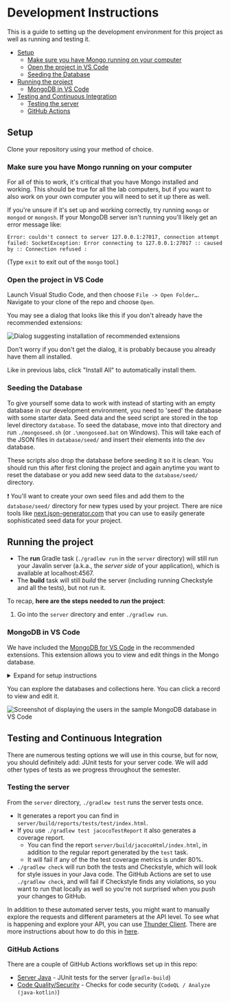 # Development Instructions <!-- omit in toc -->

This is a guide to setting up the development environment for this project as well as running and testing it.

- [Setup](#setup)
  - [Make sure you have Mongo running on your computer](#make-sure-you-have-mongo-running-on-your-computer)
  - [Open the project in VS Code](#open-the-project-in-vs-code)
  - [Seeding the Database](#seeding-the-database)
- [Running the project](#running-the-project)
  - [MongoDB in VS Code](#mongodb-in-vs-code)
- [Testing and Continuous Integration](#testing-and-continuous-integration)
  - [Testing the server](#testing-the-server)
  - [GitHub Actions](#github-actions)

## Setup

Clone your repository using your method of choice.

### Make sure you have Mongo running on your computer

For all of this to work, it's critical that you have Mongo installed
and working. This should be true for all the lab computers, but if you want
to also work on your own computer you will need to set it up there as well.

If you're unsure if it's set up and working correctly, try running `mongo` or `mongod` or `mongosh`.
If your MongoDB server isn't running you'll likely get an error
message like:

```text
Error: couldn't connect to server 127.0.0.1:27017, connection attempt failed: SocketException: Error connecting to 127.0.0.1:27017 :: caused by :: Connection refused :
```

(Type `exit` to exit out of the `mongo` tool.)

### Open the project in VS Code

Launch Visual Studio Code, and then choose `File -> Open Folder…`. Navigate to your clone
of the repo and choose `Open`.

You may see a dialog that looks like this if you don't already have the recommended extensions:

![Dialog suggesting installation of recommended extensions](https://user-images.githubusercontent.com/1300395/72710961-bf767500-3b2d-11ea-8ea4-fbbd39c78da5.png)

Don't worry if you don't get the dialog, it is probably because you already have them all installed.

Like in previous labs, click "Install All" to automatically install them.

### Seeding the Database

To give yourself some data to work with instead of starting with an empty database in our development environment, you need to 'seed' the database with some starter data. Seed data and the seed script are stored in the top level directory `database`. To seed the database, move into that directory and run `./mongoseed.sh` (or `.\mongoseed.bat` on Windows). This will take each of the JSON files in `database/seed/` and insert their elements into the `dev` database.

These scripts also drop the database before seeding it so it is clean. You should run this after first cloning the project and again anytime you want to reset the database or you add new seed data to the `database/seed/` directory.

:exclamation: You'll want to create your own seed files and add them to the
`database/seed/` directory for new types used by your project. There
are nice tools like
[next.json-generator.com](https://next.json-generator.com/) that you
can use to easily generate sophisticated seed data for your project.

## Running the project

- The **run** Gradle task (`./gradlew run` in the `server` directory) will still run your Javalin server (a.k.a., the _server side_ of your application), which is available at localhost:4567.
- The **build** task will still _build_ the server (including running Checkstyle
  and all the tests), but not run it.

To recap, **here are the steps needed to _run_ the project**:

1. Go into the `server` directory and enter `./gradlew run`.

### MongoDB in VS Code

We have included the [MongoDB for VS Code](https://marketplace.visualstudio.com/items?itemName=mongodb.mongodb-vscode) in the recommended extensions. This extension allows you to view and edit things in the Mongo database.

<details>
<summary>Expand for setup instructions</summary>

When installed you will see a new icon in the sidebar, click it and click "Add Connection".

![Screenshot of the Mongo Extension pane](https://user-images.githubusercontent.com/1300395/109005040-1f174c00-766f-11eb-85fb-0de47b22e4ae.png)

That will open a new tab with some options. Click "Open form" under "Advanced Connection Settings"

![image](https://user-images.githubusercontent.com/1300395/109006193-6c47ed80-7670-11eb-8b28-a740f9088d4f.png)

You can leave all the default settings and click the green "Connect" button to add the connection.

![image](https://user-images.githubusercontent.com/1300395/109006728-fabc6f00-7670-11eb-9f15-55a39f7b9674.png)

You will then have the MongoDB server in the sidebar.

</details>

You can explore the databases and collections here. You can click a record to view and edit it.

![Screenshot of displaying the users in the sample MongoDB database in VS Code](https://user-images.githubusercontent.com/1300395/109005447-91882c00-766f-11eb-994e-9a326deee21b.png)

## Testing and Continuous Integration

There are numerous testing options we will use in this course, but for now, you should definitely add: JUnit tests for your server code. We will add other types of tests as we progress throughout the semester.

### Testing the server

From the `server` directory, `./gradlew test` runs the server tests once.

- It generates a report you can find in `server/build/reports/tests/test/index.html`.
- If you use `./gradlew test jacocoTestReport` it also generates a coverage
  report.
  - You can find the report `server/build/jacocoHtml/index.html`, in addition
    to the regular report generated by the `test` task.
  - It will fail if any of the the test coverage metrics is under 80%.
- `./gradlew check` will run both the tests and Checkstyle, which will look
  for style issues in your Java code. The GitHub Actions are set to use
  `./gradlew check`, and will fail if Checkstyle finds any violations, so
  you want to run that locally as well so you're not surprised when you push
  your changes to GitHub.

In addition to these automated server tests, you might want to manually explore the requests and different parameters at the API level. To see what is happening and explore your API, you can use [Thunder Client](https://www.thunderclient.com/). There are more instructions about how to do this in [here](THUNDER_CLIENT.md).

### GitHub Actions

There are a couple of GitHub Actions workflows set up in this repo:

- [Server Java](./.github/workflows/server.yml) - JUnit tests for the server (`gradle-build`)
- [Code Quality/Security](./.github/workflows/codeql.yml) - Checks for code security (`CodeQL / Analyze (java-kotlin)`)
  